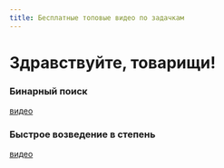 ```yaml
---
title: Бесплатные топовые видео по задачкам
---
```


# Здравствуйте, товарищи!

### Бинарный поиск
[видео](https://youtu.be/fZ9VKq8ybq4)

### Быстрое возведение в степень
[видео](https://youtu.be/swktXq5COtI)
